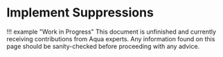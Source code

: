 # Implement Suppressions

!!! example "Work in Progress"
    This document is unfinished and currently receiving contributions from Aqua experts. Any information found on this page should be sanity-checked before proceeding with any advice.
